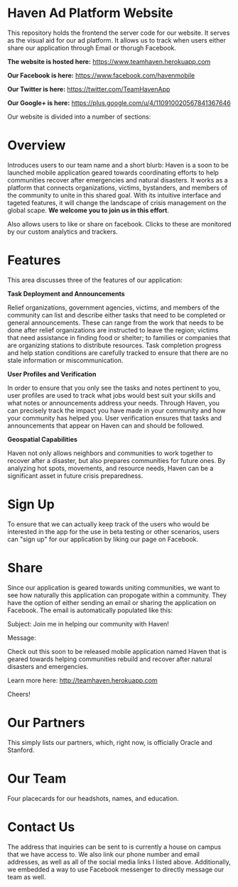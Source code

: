 # Haven Ad Platform Website

This repository holds the frontend the server code for our website. It serves as the visual aid for our ad platform. It allows us to track when users either share our application through Email
or thorugh Facebook. 

**The website is hosted here:** https://www.teamhaven.herokuapp.com

**Our Facebook is here:** https://www.facebook.com/havenmobile

**Our Twitter is here:** https://twitter.com/TeamHavenApp

**Our Google+ is here:** https://plus.google.com/u/4/110910020567841367646

Our website is divided into a number of sections:

# Overview

Introduces users to our team name and a short blurb: 
Haven is a soon to be launched mobile application geared towards coordinating efforts to help communities recover after emergencies and natural disasters. It works as a platform that connects organizations, victims, bystanders, and members of the community to unite in this shared goal. With its intuitive interface and tageted features, it will change the landscape of crisis management on the global scape. 
**We welcome you to join us in this effort**.

Also allows users to like or share on facebook. Clicks to these are monitored by our custom analytics and trackers. 

# Features

This area discusses three of the features of our application:

**Task Deployment and Announcements** 

Relief organizations, government agencies, victims, and members of the community can list and describe either tasks that need to be completed or general announcements. These can range from the work that needs to be done after relief organizations are instructed to leave the region; victims that need assistance in finding food or shelter; to families or companies that are organizing stations to distribute resources. Task completion progress and help station conditions are carefully tracked to ensure that there are no stale information or miscommunication.


**User Profiles and Verification**

In order to ensure that you only see the tasks and notes pertinent to you, user profiles are used to track what jobs would best suit your skills and what notes or announcements address your needs. Through Haven, you can precisely track the impact you have made in your community and how your community has helped you. User verification ensures that tasks and announcements that appear on Haven can and should be followed. 


**Geospatial Capabilities**

Haven not only allows neighbors and communities to work together to recover after a disaster, but also prepares communities for future ones. By analyzing hot spots, movements, and resource needs, Haven can be a significant asset in future crisis preparedness. 


# Sign Up

To ensure that we can actually keep track of the users who would be interested in the app for the use in beta testing or other scenarios, users can "sign up" for our application by liking our page on Facebook. 

# Share

Since our application is geared towards uniting communities, we want to see how naturally this application can propogate within a community. They have the option of either sending an email or sharing 
the application on Facebook. The email is automatically populated like this:

Subject: Join me in helping our community with Haven!

Message: 

Check out this soon to be released mobile application named Haven  that is geared towards helping communities rebuild and recover after natural disasters and emergencies.

Learn more here: http://teamhaven.herokuapp.com 

Cheers! 

# Our Partners

This simply lists our partners, which, right now, is officially Oracle and Stanford. 

# Our Team

Four placecards for our headshots, names, and education. 

# Contact Us

The address that inquiries can be sent to is currently a house on campus that we have access to. We also link our phone number and email addresses, as well as all of the social media links I listed above. Additionally, we embedded a way to use Facebook messenger to directly message our team as well. 

